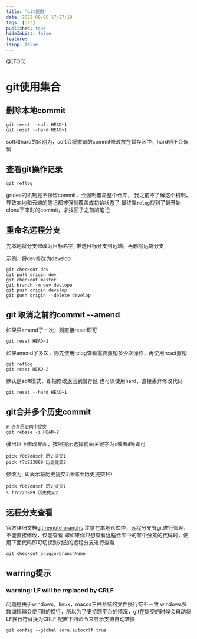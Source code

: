 ```yaml
---
title: 'git使用'
date: 2022-09-06 17:27:19
tags: [git]
published: true
hideInList: false
feature: 
isTop: false
---
```

@[TOC]

# git使用集合
## 删除本地commit
```
git reset --soft HEAD~1
git reset --hard HEAD~1
```

soft和hard的区别为，soft会将撤销的commit修改放在暂存区中，hard则不会保留 


## 查看git操作记录
```
git reflog
```
gridea的机制是不保留commit，会强制覆盖整个仓库，
我之前不了解这个机制，导致本地和云端的笔记都被强制覆盖成初始状态了
最终靠`relog`找到了最开始clone下来时的commit，才找回了之前的笔记


## 重命名远程分支
先本地将分支修改为目标名字, 推送目标分支到远端，再删除远端分支

示例，将dev修改为develop

```
git checkout dev
git pull origin dev
git checkout master
git branch -m dev devlope
git push origin develop
git push origin --delete develop
```

## git 取消之前的commit --amend
如果只amend了一次，则直接reset即可
```
git reset HEAD~1
```
如果amend了多次，则先使用relog查看需要撤销多少次操作，再使用reset撤销
```
git reflog
git reset HEAD~2
```
默认是soft模式，即把修改返回到暂存区
也可以使用hard，直接丢弃修改代码
```
git reset --hard HEAD~1
```

## git合并多个历史commit
```
# 合并历史两个提交
git rebase -i HEAD~2
```

弹出以下修改界面，按照提示选择前面关键字为`s`或者`d`等即可
```
pick f0b7d8sdf 历史提交1
pick f7c223889 历史提交2
```
修改为, 即表示将历史提交2压缩至历史提交1中
```
pick f0b7d8sdf 历史提交1
s f7c223889 历史提交2
```

## 远程分支查看
官方详细文档[git remote branchs](https://git-scm.com/book/en/v2/Git-Branching-Remote-Branches)
注意在本地仓库中，远程分支有git进行管理，不能直接修改，仅能查看
即如果你只想查看远程仓库中的某个分支的代码时，使用下面代码即可切换到对应的远程分支进行查看
```
git checkout origin/branchName
```

## warring提示

### warning: LF will be replaced by CRLF
问题是由于windows，linux，macos三种系统的文件换行符不一致
windows多数编辑器会使用lf的换行，所以为了支持跨平台的情况，git在提交的时候会自动将LF换行符替换为CRLF
配置下列命令来显示支持自动转换 
```
git config --global core.autocrlf true
```
